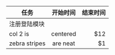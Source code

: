 | 任务      | 开始时间         | 结束时间|
| ------------- |:-------------:| -----:|
|注册登陆模块 |
| col 2 is      | centered      |   $12 |
| zebra stripes | are neat      |    $1 |
